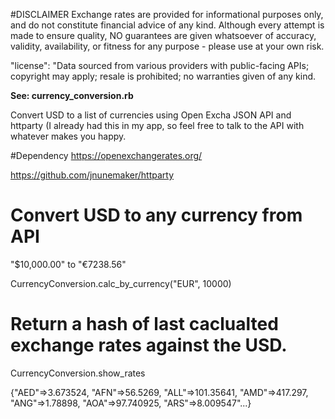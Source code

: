 #DISCLAIMER
Exchange rates are provided for informational purposes only, and do not constitute financial advice of any kind. Although every attempt is made to ensure quality, NO guarantees are given whatsoever of accuracy, validity, availability, or fitness for any purpose - please use at your own risk.

"license": "Data sourced from various providers with public-facing APIs; copyright may apply; resale is prohibited; no warranties given of any kind. 


**See: currency_conversion.rb**

Convert USD to a list of currencies using Open Excha JSON API and httparty (I already had this in my app, so feel free to talk to the API with whatever makes you happy.

#Dependency
https://openexchangerates.org/ 

https://github.com/jnunemaker/httparty


# Convert USD to any currency from API
"$10,000.00" to "€7238.56" 


CurrencyConversion.calc_by_currency("EUR", 10000)

# Return a hash of last caclualted exchange rates against the USD.
CurrencyConversion.show_rates



{"AED"=>3.673524, "AFN"=>56.5269, "ALL"=>101.35641, "AMD"=>417.297, "ANG"=>1.78898, "AOA"=>97.740925, "ARS"=>8.009547"...}

